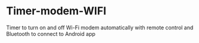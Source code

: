 # Timer-modem-WIFI
Timer to turn on and off Wi-Fi modem automatically with remote control and Bluetooth to connect to Android app
